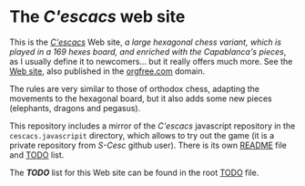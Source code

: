 # The ***C'escacs*** web site

This is the [*C'escacs*](https://github.com/cescacs) Web site, *a large hexagonal chess variant, which is played in a 169 hexes board, and enriched with the Capablanca's pieces*, as I usually define it to newcomers... but it really offers much more. See the [Web site](https://cescacs.github.io), also published in the [orgfree.com](https://cescacs.orgfree.com) domain.

The rules are very similar to those of orthodox chess, adapting the movements to the hexagonal board, but it also adds some new pieces (elephants, dragons and pegasus).

This repository includes a mirror of the *C'escacs* javascript repository in the
`cescacs.javascripit` directory, which allows to try out the game
(it is a private repository from *S-Cesc* github user).
There is its own [README](cescacs.javascripit/README.md) file and
[TODO](cescacs.javascripit/TODO.md) list.

The ***TODO*** list for this Web site can be found in the root [TODO](TODO.md) file.
